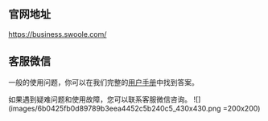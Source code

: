 ## 官网地址

https://business.swoole.com/

## 客服微信

一般的使用问题，你可以在我们完整的[用户手册](http://wiki.tracker.swoole-cloud.com)中找到答案。

如果遇到疑难问题和使用故障，您可以联系客服微信咨询。
![](images/6b0425fb0d89789b3eea4452c5b240c5_430x430.png =200x200)

